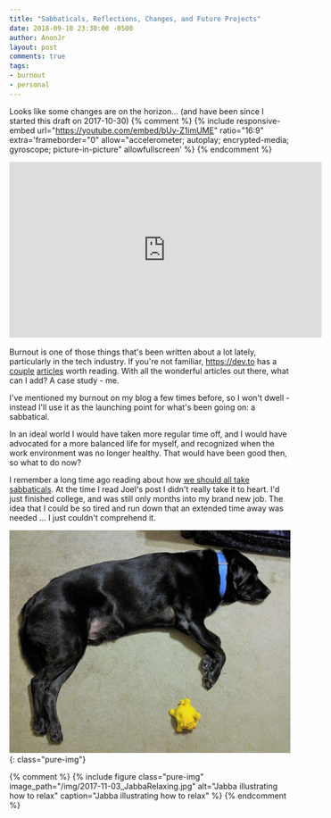 ```yaml
---
title: "Sabbaticals, Reflections, Changes, and Future Projects"
date: 2018-09-10 23:30:00 -0500
author: AnonJr
layout: post
comments: true
tags:
- burnout
- personal
---
```


Looks like some changes are on the horizon&hellip; (and have been since I started this draft on 2017-10-30)
{% comment %}
{% include responsive-embed url="https://youtube.com/embed/bUy-Z1imUME" ratio="16:9" extra='frameborder="0" allow="accelerometer; autoplay; encrypted-media; gyroscope; picture-in-picture" allowfullscreen' %}
{% endcomment %}
<iframe width="560" height="315" src="https://youtube.com/embed/bUy-Z1imUME" frameborder="0" allow="accelerometer; autoplay; encrypted-media; gyroscope; picture-in-picture" allowfullscreen></iframe>


Burnout is one of those things that's been written about a lot lately, particularly in the tech industry. If you're not familiar, https://dev.to has a [couple][5] [articles][4] worth reading. With all the wonderful articles out there, what can I add? A case study - me.

I've mentioned my burnout on my blog a few times before, so I won't dwell - instead I'll use it as the launching point for what's been going on: a sabbatical.

In an ideal world I would have taken more regular time off, and I would have advocated for a more balanced life for myself, and recognized when the work environment was no longer healthy. That would have been good then, so what to do now?

I remember a long time ago reading about how [we should all take sabbaticals][1]. At the time I read Joel's post I didn't really take it to heart. I'd just finished college, and was still only months into my brand new job. The idea that I could be so tired and run down that an extended time away was needed &hellip; I just couldn't comprehend it.

![Jabba illustrating how to relax](/img/2017-11-03_JabbaRelaxing.jpg 'Jabba illustrating how to relax'){: class="pure-img"}

{% comment %}
{% include figure class="pure-img" image_path="/img/2017-11-03_JabbaRelaxing.jpg" alt="Jabba illustrating how to relax" caption="Jabba illustrating how to relax" %}
{% endcomment %}

[1]: https://www.joelonsoftware.com/2000/03/18/more-on-sabbaticals/
[2]: https://www.popehat.com/2015/05/21/happy-to-be-here/
[3]: http://thebloggess.com/furiously-happy/
[4]: https://dev.to/wolfemurray/burnout-8hk
[5]: https://dev.to/mary_grace/burnout-what-happens-when-you-take-on-too-much-74d